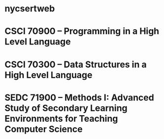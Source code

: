 # nycsertweb

# CSCI 70900 – Programming in a High Level Language




# CSCI 70300 – Data Structures in a High Level Language




# SEDC 71900 – Methods I: Advanced Study of Secondary Learning Environments for Teaching Computer Science
